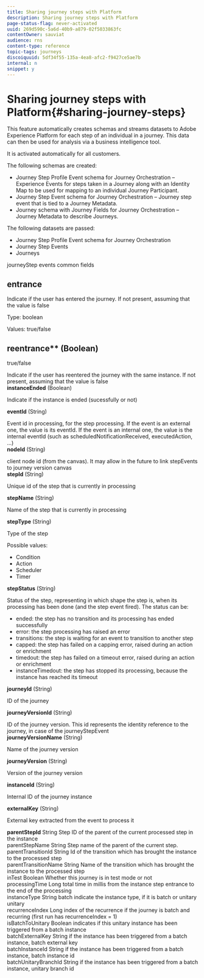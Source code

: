 ```yaml
---
title: Sharing journey steps with Platform
description: Sharing journey steps with Platform
page-status-flag: never-activated
uuid: 269d590c-5a6d-40b9-a879-02f5033863fc
contentOwner: sauviat
audience: rns
content-type: reference
topic-tags: journeys
discoiquuid: 5df34f55-135a-4ea8-afc2-f9427ce5ae7b
internal: n
snippet: y
---
```


# Sharing journey steps with Platform{#sharing-journey-steps}

This feature automatically creates schemas and streams datasets to Adobe Experience Platform for each step of an individual in a journey. This data can then be used for analysis via a business intelligence tool.

It is activated automatically for all customers.

The following schemas are created:

* Journey Step Profile Event schema for Journey Orchestration – Experience Events for steps taken in a Journey along with an Identity Map to be used for mapping to an individual Journey Participant.
* Journey Step Event schema for Journey Orchestration – Journey step event that is tied to a Journey Metadata.
* Journey schema with Journey Fields for Journey Orchestration – Journey Metadata to describe Journeys.

The following datasets are passed:

* Journey Step Profile Event schema for Journey Orchestration
* Journey Step Events
* Journeys

journeyStep events common fields
						
## entrance

Indicate if the user has entered the journey. If not present, assuming that the value is false

Type: boolean

Values: true/false

## reentrance** (Boolean)

true/false

Indicate if the user has reentered the journey with the same instance. If not present, assuming that the value is false							
**instanceEnded** (Boolean)

Indicate if the instance is ended (sucessfully or not)					

**eventId** (String)

Event id in processing, for the step processing. If the event is an external one, the value is its eventId. If the event is an internal one, the value is the internal eventId (such as scheduledNotificationReceived, executedAction, ...)					
**nodeId** (String)

client node id (from the canvas). It may allow in the future to link stepEvents to journey version canvas								
**stepId** (String)

Unique id of the step that is currently in processing					

**stepName** (String)

Name of the step that is currently in processing								

**stepType** (String)

Type of the step

Possible values:							
* Condition										
* Action										
* Scheduler										
* Timer										

**stepStatus** (String)

Status of the step, representing in which shape the step is, when its processing has been done (and the step event fired). The status can be:

* ended: the step has no transition and its processing has ended successfully
* error: the step processing has raised an error
* transitions: the step is waiting for an event to transition to another step
* capped: the step has failed on a capping error, raised during an action or enrichment
* timedout: the step has failed on a timeout error, raised during an action or enrichment
* instanceTimedout: the step has stopped its processing, because the instance has reached its timeout
						
**journeyId** (String)

ID of the journey

**journeyVersionId** (String)

ID of the journey version. This id represents the identity reference to the journey, in case of the journeyStepEvent								
**journeyVersionName** (String)

Name of the journey version								

**journeyVersion** (String)

Version of the journey version								

**instanceId** (String)

Internal ID of the journey instance								

**externalKey** (String)

External key extracted from the event to process it

**parentStepId**	String			Step ID of the parent of the current processed step in the instance								
parentStepName	String			Step name of the parent of the current step.								
parentTransitionId	String			Id of the transition which has brought the instance to the processed step								
parentTransitionName	String			Name of the transition which has brought the instance to the processed step								
inTest	Boolean			Whether this journey is in test mode or not								
processingTime	Long			total time in millis from the instance step entrance to the end of the processing								
instanceType	String	batch		indicate the instance type, if it is batch or unitary								
		unitary										
recurrenceIndex	Long			index of the recurrence if the journey is batch and recurring (first run has recurrenceIndex = 1)								
isBatchToUnitary	Boolean			indicates if this unitary instance has been triggered from a batch instance								
batchExternalKey	String			if the instance has been triggered from a batch instance, batch external key								
batchInstanceId	String			if the instance has been triggered from a batch instance, batch instance id								
batchUnitaryBranchId	String			if the instance has been triggered from a batch instance, unitary branch id								